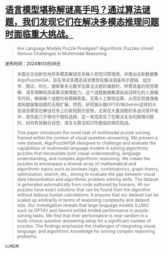 # [语言模型堪称解谜高手吗？通过算法谜题，我们发现它们在解决多模态推理问题时面临重大挑战。](https://arxiv.org/abs/2403.03864)

> Are Language Models Puzzle Prodigies? Algorithmic Puzzles Unveil Serious Challenges in Multimodal Reasoning

发布时间：2024年03月06日

> 本篇论文创新性地将多模态解谜任务融入视觉问答情境，并推出全新数据集 AlgoPuzzleVQA，旨在测试多模态语言模型在解决涵盖布尔逻辑、组合学、图论、优化、搜索等多元数学及算法主题的难题时，所需具备的视觉理解、语言理解和高级算法推理能力。这个谜题数据集源自自动转化的人类编写代码，确保每个谜题均有精确答案，无需人工繁琐运算，从而实现推理难度和数据集规模的无限扩展。然而，研究揭示像GPT4V和Gemini这样的大型语言模型在解谜任务上的表现颇为受限，尤其在大量谜题的多选问答环境中，其性能几乎等同于随机选择。这一发现突显了在解决复杂的推理问题时，如何有效融合视觉、语言与算法知识所面临的艰巨挑战。

> This paper introduces the novel task of multimodal puzzle solving, framed within the context of visual question-answering. We present a new dataset, AlgoPuzzleVQA designed to challenge and evaluate the capabilities of multimodal language models in solving algorithmic puzzles that necessitate both visual understanding, language understanding, and complex algorithmic reasoning. We create the puzzles to encompass a diverse array of mathematical and algorithmic topics such as boolean logic, combinatorics, graph theory, optimization, search, etc., aiming to evaluate the gap between visual data interpretation and algorithmic problem-solving skills. The dataset is generated automatically from code authored by humans. All our puzzles have exact solutions that can be found from the algorithm without tedious human calculations. It ensures that our dataset can be scaled up arbitrarily in terms of reasoning complexity and dataset size. Our investigation reveals that large language models (LLMs) such as GPT4V and Gemini exhibit limited performance in puzzle-solving tasks. We find that their performance is near random in a multi-choice question-answering setup for a significant number of puzzles. The findings emphasize the challenges of integrating visual, language, and algorithmic knowledge for solving complex reasoning problems.

`LLM应用`